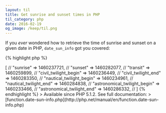 ```yaml
---
layout: til
title: Get sunrise and sunset times in PHP
til_category: php
date: 2016-02-19
og_image: /keep/til.png
---
```


If you _ever_ wondered how to retrieve the time of sunrise and sunset 
on a given date in PHP, `date_sun_info` got you covered:

<!--stop-->

{% highlight php %}
<?php

date_sun_info($timestamp = strtotime('2016-04-10'), $lat = 10.3079, $lng = 124.0195);

// => [
//      "sunrise" => 1460237721,
//      "sunset" => 1460282077,
//      "transit" => 1460259899,
//      "civil_twilight_begin" => 1460236449,
//      "civil_twilight_end" => 1460283350,
//      "nautical_twilight_begin" => 1460234961,
//      "nautical_twilight_end" => 1460284838,
//      "astronomical_twilight_begin" => 1460233466,
//      "astronomical_twilight_end" => 1460286332,
//    ]
{% endhighlight %}

> Available since PHP 5.1.2. See full documentation:
> [function.date-sun-info.php](http://php.net/manual/en/function.date-sun-info.php)

